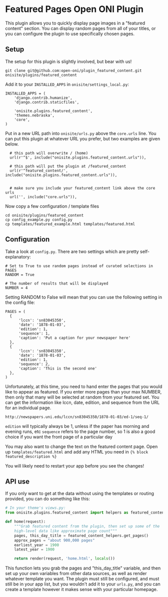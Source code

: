 # Featured Pages Open ONI Plugin

This plugin allows you to quickly display page images in a "featured content" section.  You can display random pages from all of your titles, or you can configure the plugin to use specifically chosen pages.

## Setup

The setup for this plugin is slightly involved, but bear with us!

```
git clone git@github.com:open-oni/plugin_featured_content.git onisite/plugins/featured_content
```

Add it to your `INSTALLED_APPS` in `onisite/settings_local.py`:

```
INSTALLED_APPS = (
    'django.contrib.humanize',
    'django.contrib.staticfiles',

    'onisite.plugins.featured_content',
    'themes.nebraska',
    'core',
)

```

Put in a new URL path into `onisite/urls.py` above the `core.urls` line.  You can put this plugin at whatever URL you prefer, but two examples are given below.

```
  # this path will overwrite / (home)
  url(r'^$', include("onisite.plugins.featured_content.urls")),

  # this path will put the plugin at /featured_content
  url(r'^featured_content/', include("onisite.plugins.featured_content.urls")),


  # make sure you include your featured_content link above the core urls
  url('', include("core.urls")),
```

Now copy a few configuration / template files
```
cd onisite/plugins/featured_content
cp config_example.py config.py
cp templates/featured_example.html templates/featured.html
```

## Configuration

Take a look at `config.py`.  There are two settings which are pretty self-explanatory:

```
# Set to True to use random pages instead of curated selections in PAGES
RANDOM = True

# The number of results that will be displayed
NUMBER = 4
```
Setting RANDOM to False will mean that you can use the following setting in the config file:

```
PAGES = (
  {
      'lccn': 'sn83045350',
      'date': '1878-01-03',
      'edition': 1,
      'sequence': 1,
      'caption': 'Put a caption for your newspaper here'
  },
  {
      'lccn': 'sn83045350',
      'date': '1878-01-03',
      'edition': 1,
      'sequence': 2,
      'caption': 'This is the second one'
  },
)
```

Unfortunately, at this time, you need to hand enter the pages that you would like to appear as featured.  If you enter more pages than your max NUMBER, then only that many will be selected at random from your featured set.  You can get the information like lccn, date, edition, and sequence from the URL for an individual page.

`http://newspapers.uni.edu/lccn/sn83045350/1878-01-03/ed-1/seq-1/`

`edition` will typically always be 1, unless if the paper has morning and evening runs, etc
`sequence` refers to the page number, so 1 is also a good choice if you want the front page of a particular day


You may also want to change the text on the featured content page.  Open up `templates/featured.html` and add any HTML you need in `{% block featured_description %}`

You will likely need to restart your app before you see the changes!

## API use

If you only want to get at the data without using the templates or routing provided, you can do something like this:

```python
# In your theme's views.py:
from onisite.plugins.featured_content import helpers as featured_content_helpers

def home(request):
    """Grab featured content from the plugin, then set up some of the
    high-level data like approximate page count"""
    pages, this_day_title = featured_content_helpers.get_pages()
    approx_pages = "about 900,000 pages"
    earliest_year = 1900
    latest_year = 1900

    return render(request, 'home.html', locals())
```

This function lets you grab the pages and "this_day_title" variable, and then
set up your own variables from other data sources, as well as render whatever
template you want.  The plugin must still be configured, and must still be in
your app list, but you wouldn't add it to your `urls.py`, and you can create a
template however it makes sense with your particular homepage.
